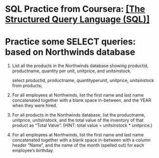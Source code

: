 # SQL Practice from Coursera: [[The Structured Query Language (SQL)]](https://www.coursera.org/learn/the-structured-query-language-sql?specialization=databases-for-data-scientists)


# Practice some SELECT queries: based on Northwinds database
1. List all the products in the Northwinds database showing productid, productname, quantity per unit, unitprice, and unitsinstock.

      select productid, productname, quantityperunit, unitprice, unitsinstock
    	from products;
  
2. For all employees at Northwinds, list the first name and last name concatenated together with a blank space in-between, and the YEAR when they were hired.  

3. For all products in the Northwinds database, list the productname, unitprice, unitsinstock,  and the total value of the inventory of that product as “Total Value”.  (HINT:  total value = unitsinstock * unitprice.) 

4. For all employees at Northwinds, list the first name and last name concatenated together with a blank space in-between with a column header “Name”, and the name of the month (spelled out) for each employee’s birthday.  

